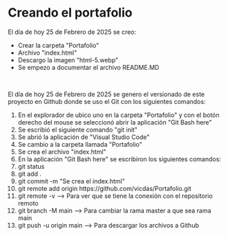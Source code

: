 <h1>Creando el portafolio</h1>

El día de hoy 25 de Febrero de 2025 se creo:
<br>
<ul>
    <li>Crear la carpeta "Portafolio"</li>
    <li>Archivo "index.html"</li>
    <li>Descargo la imagen "html-5.webp"</li>
    <li>Se empezo a documentar el archivo README.MD</li>
</ul>
<br>

El día de hoy 25 de Febrero de 2025 se genero el versionado de este proyecto en Github donde se uso el Git con los siguientes comandos:
<br>
<ol>
    <li>En el explorador de ubico uno en la carpeta "Portafolio" y con el botón derecho del mouse se seleccionó abrir la aplicación "Git Bash here"</li>
    <li>Se escribió el siguiente comando "git init"</li>
    <li>Se abrió la aplicación de "Visual Studio Code"</li>
    <li>Se cambio a la carpeta llamada "Portafolio"</li>
    <li>Se crea el archivo "index.html"</li>
    <li>En la aplicación "Git Bash here" se escribiron los siguientes comandos:</li>
    <li>git status</li>
    <li>git add .</li>
    <li>git commit -m "Se crea el index.html"</li>
    <li>git remote add origin https://github.com/vicdas/Portafolio.git</li>
    <li>git remote -v --> Para ver que se tiene la conexión con el repositorio remoto</li>
    <li>git branch -M main --> Para cambiar la rama master a que sea rama main</li>
    <li>git push -u origin main --> Para descargar los archivos a Github</li>
</ol>

<br>